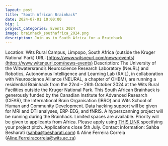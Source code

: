 ```yaml
---
layout: post
title: "South African Brainhack"
date: 2024-07-01 10:00:00
big: 1
project_categories: Events 2024
image: brainhack_southafrica_2024.png
description: Join us in South Africa for a Brainhack
---
```


Location: Wits Rural Campus, Limpopo, South Africa (outside the Kruger National Park)
URL: [https://www.witsneurl.com/news-events](https://www.witsneurl.com/news-events)
Description:
The University of the Witwatersrand’s Neuroscience Research Laboratory (NeuRL) and Robotics, Autonomous Intelligence and Learning Lab (RAIL), in collaboration with Neuroscience Alliance (NEURAL, a chapter of OHBM), are running a residential Brainhack from the 22nd – 26th October 2024 at the Wits Rural Facilities outside the Kruger National Park. This South African Brainhack is generously funded by the Canadian Institute for Advanced Research (CIFAR), the International Brain Organisation (IBRO) and Wits School of Human and Community Development. Data hacking support will be given for MRI and DTI analyses, ERP-EEG, and fNRIS. A hyperscanning project will be running during the Brainhack. Limited spaces are available. Priority will be given to applicants from Africa. Please apply using [THIS LINK](https://docs.google.com/forms/d/e/1FAIpQLSfohQ1G70MNuB6HHrFkP53v8yfUG_dCytWAaGBKJ5hYvivDuA/viewform?usp=sf_link) specifying your project pitch. Applications close 5th July.
Contact information: Sahba Besharati (sahba@besharati.com) & Aline Ferreira Correia (Aline.Ferreiracorreia@wits.ac.za)
